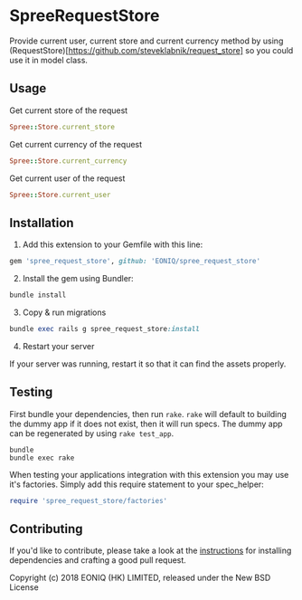 SpreeRequestStore
=================

Provide current user, current store and current currency method by using (RequestStore)[https://github.com/steveklabnik/request_store] so you could use it in model class.

## Usage 
Get current store of the request
```ruby
Spree::Store.current_store
```

Get current currency of the request
```ruby
Spree::Store.current_currency
```

Get current user of the request
```ruby
Spree::Store.current_user
```

## Installation

1. Add this extension to your Gemfile with this line:
  ```ruby
  gem 'spree_request_store', github: 'EONIQ/spree_request_store'
  ```

2. Install the gem using Bundler:
  ```ruby
  bundle install
  ```

3. Copy & run migrations
  ```ruby
  bundle exec rails g spree_request_store:install
  ```

4. Restart your server

  If your server was running, restart it so that it can find the assets properly.

## Testing

First bundle your dependencies, then run `rake`. `rake` will default to building the dummy app if it does not exist, then it will run specs. The dummy app can be regenerated by using `rake test_app`.

```shell
bundle
bundle exec rake
```

When testing your applications integration with this extension you may use it's factories.
Simply add this require statement to your spec_helper:

```ruby
require 'spree_request_store/factories'
```


## Contributing

If you'd like to contribute, please take a look at the
[instructions](CONTRIBUTING.md) for installing dependencies and crafting a good
pull request.

Copyright (c) 2018 EONIQ (HK) LIMITED, released under the New BSD License
